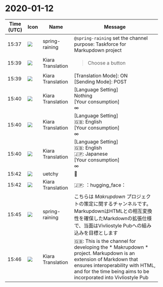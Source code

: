 # 2020-01-12

|Time (UTC)|Icon|Name|Message|
|---|---|---|---|
|<span id="1578843479.000300">15:37</span>|![](https://secure.gravatar.com/avatar/1ac180f0868137292905c311b5fff781.jpg?s=72&d=https%3A%2F%2Fa.slack-edge.com%2Fdf10d%2Fimg%2Favatars%2Fava_0021-72.png)|spring-raining|`@spring-raining` set the channel purpose: Taskforce for Markupdown project|
|<span id="1578843570.001400">15:39</span>|![](https://avatars.slack-edge.com/2019-08-21/732685848020_f3f20736795184660348_72.png)|Kiara Translation|<blockquote>Choose a button</blockquote>|
|<span id="1578843587.001500">15:39</span>|![](https://avatars.slack-edge.com/2019-08-21/732685848020_f3f20736795184660348_72.png)|Kiara Translation|[Translation Mode]: ON<br> [Sending Mode]: POST|
|<span id="1578843605.001600">15:40</span>|![](https://avatars.slack-edge.com/2019-08-21/732685848020_f3f20736795184660348_72.png)|Kiara Translation|[Language Setting] <br>Nothing<br> [Your consumption] <br>∞|
|<span id="1578843639.001800">15:40</span>|![](https://avatars.slack-edge.com/2019-08-21/732685848020_f3f20736795184660348_72.png)|Kiara Translation|[Language Setting] <br>🇬🇧: English<br> [Your consumption] <br>∞|
|<span id="1578843649.001900">15:40</span>|![](https://avatars.slack-edge.com/2019-08-21/732685848020_f3f20736795184660348_72.png)|Kiara Translation|[Language Setting] <br>🇬🇧: English<br>🇯🇵: Japanese<br> [Your consumption] <br>∞|
|<span id="1578843763.003000">15:42</span>|![](https://avatars.slack-edge.com/2020-01-10/887966969570_c859f367523236ef0fbd_72.png)|uetchy|🤗|
|<span id="1578843765.003100">15:42</span>|![](https://avatars.slack-edge.com/2019-08-21/732685848020_f3f20736795184660348_72.png)|Kiara Translation|🇯🇵: ：hugging_face：|
|<span id="1578843958.006200">15:45</span>|![](https://secure.gravatar.com/avatar/1ac180f0868137292905c311b5fff781.jpg?s=72&d=https%3A%2F%2Fa.slack-edge.com%2Fdf10d%2Fimg%2Favatars%2Fava_0021-72.png)|spring-raining|こちらは *Makrupdown* プロジェクトの策定に関するチャンネルです。MarkupdownはHTMLとの相互変換性を確保したMarkdownの拡張仕様で、当面はVivliostyle Pubへの組み込みを目標とします|
|<span id="1578843960.006300">15:46</span>|![](https://avatars.slack-edge.com/2019-08-21/732685848020_f3f20736795184660348_72.png)|Kiara Translation|🇬🇧: This is the channel for developing the * Makrupdown * project. Markupdown is an extension of Markdown that ensures interoperability with HTML, and for the time being aims to be incorporated into Vivliostyle Pub|
